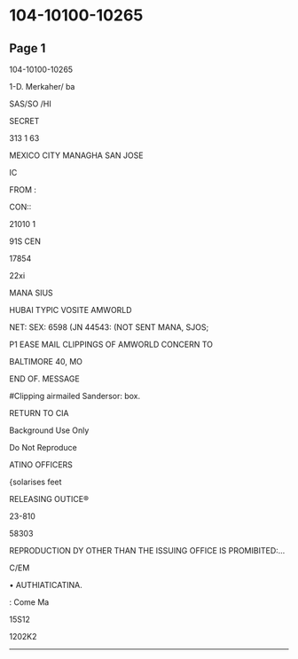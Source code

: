 # 104-10100-10265

## Page 1

104-10100-10265

1-D. Merkaher/ ba

SAS/SO /HI

SECRET

313 1 63

MEXICO CITY MANAGHA SAN JOSE

IC

FROM :

CON::

21010 1

91S CEN

17854

22xi

MANA SIUS

HUBAI TYPIC VOSITE AMWORLD

NET: SEX: 6598 (JN 44543: (NOT SENT MANA, SJOS;

P1 EASE MAIL CLIPPINGS OF AMWORLD CONCERN TO

BALTIMORE 40, MO

END OF. MESSAGE

#Clipping airmailed Sandersor: box.

RETURN TO CIA

Background Use Only

Do Not Reproduce

ATINO OFFICERS

{solarises feet

RELEASING OUTICE®

23-810

58303

REPRODUCTION DY OTHER THAN THE ISSUING OFFICE IS PROMIBITED:...

C/EM

• AUTHIATICATINA.

: Come Ma

15S12

1202K2

---

